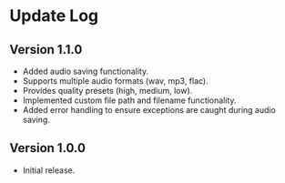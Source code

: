 # Update Log

## Version 1.1.0
- Added audio saving functionality.
- Supports multiple audio formats (wav, mp3, flac).
- Provides quality presets (high, medium, low).
- Implemented custom file path and filename functionality.
- Added error handling to ensure exceptions are caught during audio saving. 

## Version 1.0.0
- Initial release.